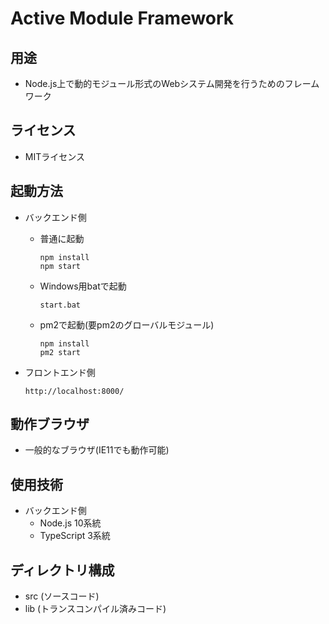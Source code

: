 # Active Module Framework

## 用途

- Node.js上で動的モジュール形式のWebシステム開発を行うためのフレームワーク


## ライセンス
- MITライセンス 


## 起動方法

- バックエンド側
  - 普通に起動
	```
	npm install
	npm start
	```
  - Windows用batで起動
	```
	start.bat
	```
  - pm2で起動(要pm2のグローバルモジュール)
  	```
	npm install
	pm2 start
	```

- フロントエンド側
	```
	http://localhost:8000/
	```

## 動作ブラウザ
- 一般的なブラウザ(IE11でも動作可能)

## 使用技術

- バックエンド側
	- Node.js 10系統
	- TypeScript 3系統


## ディレクトリ構成

- src (ソースコード)
- lib (トランスコンパイル済みコード)

